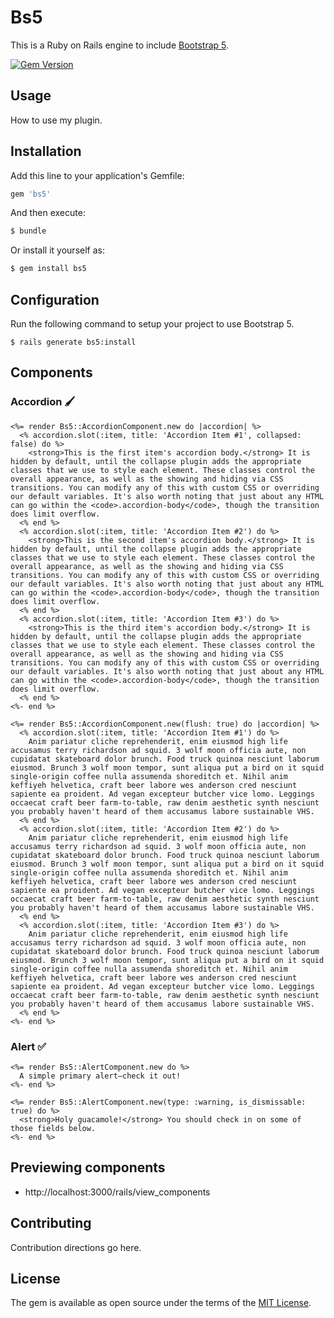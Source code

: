 # Bs5

This is a Ruby on Rails engine to include [Bootstrap 5](https://v5.getbootstrap.com/).

[![Gem Version](https://badge.fury.io/rb/bs5.svg)](https://badge.fury.io/rb/bs5)

## Usage

How to use my plugin.

## Installation

Add this line to your application's Gemfile:

```ruby
gem 'bs5'
```

And then execute:

```bash
$ bundle
```

Or install it yourself as:

```bash
$ gem install bs5
```

## Configuration

Run the following command to setup your project to use Bootstrap 5.

    $ rails generate bs5:install
    
## Components

### Accordion 🖌

```
<%= render Bs5::AccordionComponent.new do |accordion| %>
  <% accordion.slot(:item, title: 'Accordion Item #1', collapsed: false) do %>
    <strong>This is the first item's accordion body.</strong> It is hidden by default, until the collapse plugin adds the appropriate classes that we use to style each element. These classes control the overall appearance, as well as the showing and hiding via CSS transitions. You can modify any of this with custom CSS or overriding our default variables. It's also worth noting that just about any HTML can go within the <code>.accordion-body</code>, though the transition does limit overflow.
  <% end %>
  <% accordion.slot(:item, title: 'Accordion Item #2') do %>
    <strong>This is the second item's accordion body.</strong> It is hidden by default, until the collapse plugin adds the appropriate classes that we use to style each element. These classes control the overall appearance, as well as the showing and hiding via CSS transitions. You can modify any of this with custom CSS or overriding our default variables. It's also worth noting that just about any HTML can go within the <code>.accordion-body</code>, though the transition does limit overflow.
  <% end %>
  <% accordion.slot(:item, title: 'Accordion Item #3') do %>
    <strong>This is the third item's accordion body.</strong> It is hidden by default, until the collapse plugin adds the appropriate classes that we use to style each element. These classes control the overall appearance, as well as the showing and hiding via CSS transitions. You can modify any of this with custom CSS or overriding our default variables. It's also worth noting that just about any HTML can go within the <code>.accordion-body</code>, though the transition does limit overflow.
  <% end %>
<%- end %>
```
```
<%= render Bs5::AccordionComponent.new(flush: true) do |accordion| %>
  <% accordion.slot(:item, title: 'Accordion Item #1') do %>
    Anim pariatur cliche reprehenderit, enim eiusmod high life accusamus terry richardson ad squid. 3 wolf moon officia aute, non cupidatat skateboard dolor brunch. Food truck quinoa nesciunt laborum eiusmod. Brunch 3 wolf moon tempor, sunt aliqua put a bird on it squid single-origin coffee nulla assumenda shoreditch et. Nihil anim keffiyeh helvetica, craft beer labore wes anderson cred nesciunt sapiente ea proident. Ad vegan excepteur butcher vice lomo. Leggings occaecat craft beer farm-to-table, raw denim aesthetic synth nesciunt you probably haven't heard of them accusamus labore sustainable VHS.
  <% end %>
  <% accordion.slot(:item, title: 'Accordion Item #2') do %>
    Anim pariatur cliche reprehenderit, enim eiusmod high life accusamus terry richardson ad squid. 3 wolf moon officia aute, non cupidatat skateboard dolor brunch. Food truck quinoa nesciunt laborum eiusmod. Brunch 3 wolf moon tempor, sunt aliqua put a bird on it squid single-origin coffee nulla assumenda shoreditch et. Nihil anim keffiyeh helvetica, craft beer labore wes anderson cred nesciunt sapiente ea proident. Ad vegan excepteur butcher vice lomo. Leggings occaecat craft beer farm-to-table, raw denim aesthetic synth nesciunt you probably haven't heard of them accusamus labore sustainable VHS.
  <% end %>
  <% accordion.slot(:item, title: 'Accordion Item #3') do %>
    Anim pariatur cliche reprehenderit, enim eiusmod high life accusamus terry richardson ad squid. 3 wolf moon officia aute, non cupidatat skateboard dolor brunch. Food truck quinoa nesciunt laborum eiusmod. Brunch 3 wolf moon tempor, sunt aliqua put a bird on it squid single-origin coffee nulla assumenda shoreditch et. Nihil anim keffiyeh helvetica, craft beer labore wes anderson cred nesciunt sapiente ea proident. Ad vegan excepteur butcher vice lomo. Leggings occaecat craft beer farm-to-table, raw denim aesthetic synth nesciunt you probably haven't heard of them accusamus labore sustainable VHS.
  <% end %>
<%- end %>
```

### Alert ✅

```
<%= render Bs5::AlertComponent.new do %>
  A simple primary alert—check it out!
<%- end %>
```

```
<%= render Bs5::AlertComponent.new(type: :warning, is_dismissable: true) do %>
  <strong>Holy guacamole!</strong> You should check in on some of those fields below.
<%- end %>
```

## Previewing components

* http://localhost:3000/rails/view_components

## Contributing

Contribution directions go here.

## License

The gem is available as open source under the terms of the [MIT License](https://opensource.org/licenses/MIT).
